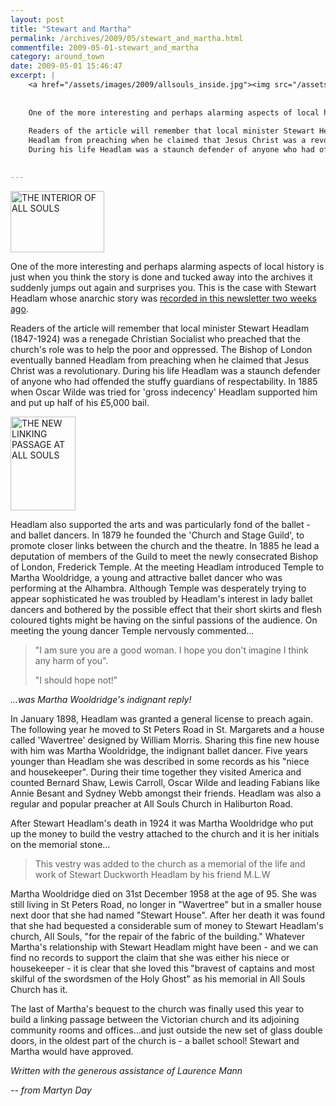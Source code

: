 ```yaml
---
layout: post
title: "Stewart and Martha"
permalink: /archives/2009/05/stewart_and_martha.html
commentfile: 2009-05-01-stewart_and_martha
category: around_town
date: 2009-05-01 15:46:47
excerpt: |
    <a href="/assets/images/2009/allsouls_inside.jpg"><img src="/assets/images/2009/allsouls_inside-thumb.jpg" width="150" height="98" alt="THE INTERIOR OF ALL SOULS" class="photo right"/></a>
    
    
    One of the more interesting and perhaps alarming aspects of local history is just when you think the story is done and tucked away into the archives it suddenly jumps out again and surprises you. This is the case with Stewart Headlam whose anarchic story was <a href="https://stmargarets.london/archives/2009/04/the_turbulent_priest_from_st_peters_road.html.">recorded in this newsletter two weeks ago</a>
    
    Readers of the article will remember that local minister Stewart Headlam (1847-1924) was a renegade Christian Socialist who preached that the church's role was to help the poor and oppressed. The Bishop of London eventually banned
    Headlam from preaching when he claimed that Jesus Christ was a revolutionary.
    During his life Headlam was a staunch defender of anyone who had offended the stuffy guardians of respectability. In 1885 when Oscar Wilde was tried for 'gross indecency' Headlam supported him and put up half of his &pound;5,000 bail.
    

---
```


<a href="/assets/images/2009/allsouls_inside.jpg"><img src="/assets/images/2009/allsouls_inside-thumb.jpg" width="150" height="98" alt="THE INTERIOR OF ALL SOULS" class="photo right"/></a>

One of the more interesting and perhaps alarming aspects of local history is just when you think the story is done and tucked away into the archives it suddenly jumps out again and surprises you. This is the case with Stewart Headlam whose anarchic story was [recorded in this newsletter two weeks ago](https://stmargarets.london/archives/2009/04/the_turbulent_priest_from_st_peters_road.html).

Readers of the article will remember that local minister Stewart Headlam (1847-1924) was a renegade Christian Socialist who preached that the church's role was to help the poor and oppressed. The Bishop of London eventually banned
Headlam from preaching when he claimed that Jesus Christ was a revolutionary.
During his life Headlam was a staunch defender of anyone who had offended the stuffy guardians of respectability. In 1885 when Oscar Wilde was tried for 'gross indecency' Headlam supported him and put up half of his £5,000 bail.

<a href="/assets/images/2009/allsouls_passage.jpg"><img src="/assets/images/2009/allsouls_passage-thumb.jpg" width="104" height="150" alt="THE NEW LINKING PASSAGE AT ALL SOULS" class="photo right" /></a>

Headlam also supported the arts and was particularly fond of the ballet - and ballet dancers. In 1879 he founded the 'Church and Stage Guild', to promote closer links between the church and the theatre. In 1885 he lead a deputation of members of the Guild to meet the newly consecrated Bishop of London, Frederick Temple. At the meeting Headlam introduced Temple to Martha Wooldridge, a young and attractive ballet dancer who was performing at the Alhambra. Although Temple was desperately trying to appear sophisticated he was troubled by Headlam's interest in lady ballet dancers and bothered by the possible effect that their short skirts and flesh coloured tights might be having on the sinful passions of the audience. On meeting the young dancer Temple nervously commented...

> "I am sure you are a good woman. I hope you don't imagine I think any harm of you".
> 
> "I should hope not!"

<cite>...was Martha Wooldridge's indignant reply!</cite>

In January 1898, Headlam was granted a general license to preach again. The following year he moved to St Peters Road in St. Margarets and a house called 'Wavertree' designed by William Morris. Sharing this fine new house with him was Martha Wooldridge, the indignant ballet dancer. Five years younger than Headlam she was described in some records as his "niece and housekeeper". During their time together they visited America and counted Bernard Shaw, Lewis Carroll, Oscar Wilde and leading Fabians like Annie Besant and Sydney Webb amongst their friends. Headlam was also a regular and popular preacher at All Souls Church in Haliburton Road.

After Stewart Headlam's death in 1924 it was Martha Wooldridge who put up the money to build the vestry attached to the church and it is her initials on the memorial stone...

> This vestry was added to the church as a memorial of the life and work of Stewart Duckworth Headlam by his friend M.L.W

Martha Wooldridge died on 31st December 1958 at the age of 95. She was still living in St Peters Road, no longer in "Wavertree" but in a smaller house next door that she had named "Stewart House". After her death it was found that she had bequested a considerable sum of money to Stewart Headlam's church, All Souls, "for the repair of the fabric of the building." Whatever Martha's relationship with Stewart Headlam might have been - and we can find no records to support the claim that she was either his niece or housekeeper - it is clear that she loved this "bravest of captains and most skilful of the swordsmen of the Holy Ghost" as his memorial in All Souls Church has it.

The last of Martha's bequest to the church was finally used this year to build a linking passage between the Victorian church and its adjoining community rooms and offices...and just outside the new set of glass double doors, in the oldest part of the church is - a ballet school! Stewart and Martha would have approved.

*Written with the generous assistance of Laurence Mann*

<cite>-- from Martyn Day</cite>
